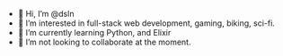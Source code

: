 - 👋 Hi, I’m @dsln
- 👀 I’m interested in full-stack web development, gaming, biking, sci-fi.
- 🌱 I’m currently learning Python, and Elixir
- 💞️ I’m not looking to collaborate at the moment.

<!---
dsln/dsln is a ✨ special ✨ repository because its `README.md` (this file) appears on your GitHub profile.
You can click the Preview link to take a look at your changes.
--->
